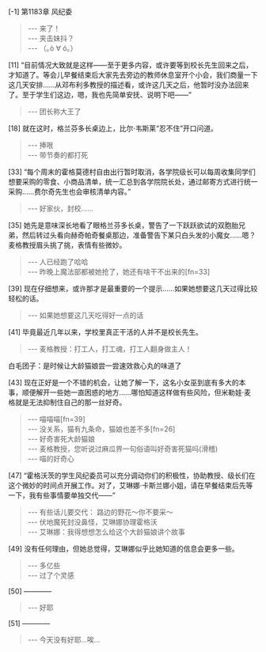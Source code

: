 
[-1] 第1183章 风纪委
>--- 来了！<br>
>--- 夹击妹抖？<br>
>--- （｡ò ∀ ó｡）<br>

[11] “目前情况大致就是这样——至于更多内容，或许要等到校长先生回来之后，才知道了。等会儿早餐结束后大家先去旁边的教师休息室开个小会，我们商量一下这几天安排……从邓布利多教授的描述看，或许这几天之后，他暂时没办法回来了。至于学生们这边，嗯，我也先简单安抚、说明下吧——”
>--- 团长称大王了<br>

[18] 就在这时，格兰芬多长桌边上，比尔·韦斯莱“忍不住”开口问道。
>--- 捧哏<br>
>--- 带节奏的都打死<br>

[33] “每个周末的霍格莫德村自由出行暂时取消，各学院级长可以每周收集同学们想要采购的零食、小商品清单，统一汇总到各学院院长处，通过邮寄方式进行统一采购……费尔奇先生也会审核清单内容。”
>--- 好家伙，封校……<br>

[35] 她先是意味深长地看了眼格兰芬多长桌，警告了一下跃跃欲试的双胞胎兄弟，然后转过头看向赫奇帕奇餐桌那边，准备警告下某只白头发的小魔女……嗯？麦格教授眉头挑了挑，表情有些微妙。
>--- 人已经跑了哈哈<br>
>--- 昨晚上魔法部都被她抢了，她还有啥干不出来的[fn=33]<br>

[39] 现在仔细想来，或许那才是最重要的一个提示……如果她想要这几天过得比较轻松的话。
>--- 如果她想要这几天吃得好一点的话<br>

[41] 毕竟最近几年以来，学校里真正干活的人并不是校长先生。
>--- 麦格教授：打工人，打工魂，打工人翻身做主人！

白毛团子：是时候让大龄猫娘尝一尝速效救心丸的味道了<br>

[43] 现在正好是一个不错的机会，让她了解一下，这名小女巫到底有多大的本事，顺便解开一些她一直困惑的地方……哪怕知道这样做有些风险，但米勒娃·麦格就是无法抑制住自己的那一丝好奇。
>--- 喵喵喵[fn=39]<br>
>--- 没关系，猫有九条命，猫娘也差不多[fn=26]<br>
>--- 好奇害死大龄猫娘<br>
>--- 麦格教授，您听说过麻瓜界一句俗语叫好奇害死猫吗(滑稽)<br>
>--- 喵的好奇心<br>

[47] “霍格沃茨的学生风纪委员可以充分调动你们的积极性，协助教授、级长们在这个微妙的时间点开展工作。对了，艾琳娜·卡斯兰娜小姐，请在早餐结束后先等一下，我有些事情要单独交代——”
>--- 有些话儿要交代：
路边的野花～你不要采～<br>
>--- 伏地魔死封没鼻怪，艾琳娜协理霍格沃<br>
>--- 艾琳娜：我得想想怎么给这个大龄猫娘讲个故事<br>

[49] 没有任何理由，但她总觉得，艾琳娜似乎比她知道的信息会更多一些。
>--- 多亿些<br>
>--- 过了个灵感<br>

[50] ————
>--- 好耶<br>

[51] ————
>--- 今天没有好耶…唉…<br>

